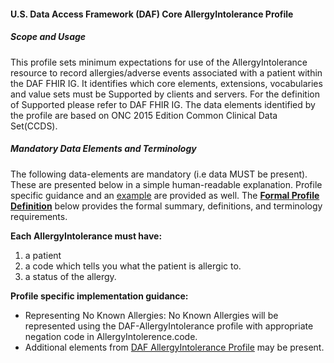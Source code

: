 #### U.S. Data Access Framework (DAF) Core AllergyIntolerance Profile


##### Scope and Usage

This profile sets minimum expectations for use of the AllergyIntolerance resource to record allergies/adverse events associated with a patient within the DAF FHIR IG. It identifies which core elements, extensions, vocabularies and value sets must be Supported by clients and servers. For the definition of Supported please refer to DAF FHIR IG. The data elements identified by the profile are based on ONC 2015 Edition Common Clinical Data Set(CCDS).


##### Mandatory Data Elements and Terminology


The following data-elements are mandatory (i.e data MUST be present). These are presented below in a simple human-readable explanation.  Profile specific guidance and an [example](#example) are provided as well.  The [**Formal Profile Definition**](#summary) below provides the  formal summary, definitions, and  terminology requirements.  

**Each AllergyIntolerance must have:**

1.  a patient
2.  a code which tells you what the patient is allergic to. 
3.  a status of the allergy. 

**Profile specific implementation guidance:**

* Representing No Known Allergies: No Known Allergies will be represented using the DAF-AllergyIntolerance profile with appropriate negation code in AllergyIntolerence.code.
* Additional elements from [DAF AllergyIntolerance Profile](daf-allergyintolerance.html) may be present.

